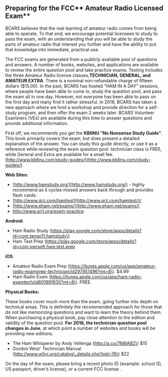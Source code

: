 ## Preparing for the FCC** Amateur Radio Licensed Exam**

BCARS believes that the real learning of amateur radio comes from being able to operate. To that end, we encourage potential licensees to study to pass the exam, with an understanding that you will be able to study the parts of amateur radio that interest you further and have the ability to put that knowledge into immediate, practical use.

The FCC exams are generated from a publicly available pool of questions and answers. A number of books, websites, and applications are available to review the entire question pool and take practice exams. Testing includes the three Amateur Radio license classes,**TECHNICIAN, GENERAL, and AMATEUR EXTRA**. There is a nominal non-refundable charge of fifteen dollars \($15.00\). In the past, BCARS has hosted "HAM IN A DAY" sessions, where people have been able to come in, study the question pool, and pass the exam all in one day. However, not everyone has been able to pass on the first day and many find it rather stressful. In 2018, BCARS has taken a new approach where we host a workshop and provide direction for a self-study program, and then offer the exam 2 weeks later. BCARS Volunteer Examiners \(VEs\) are available during this time to answer questions and provide additional information.

First off, we recommends you get the **KB6NU “No Nonsense Study Guide”**.  This book primarily covers the exam, but does present a detailed explanation of the answer. You can study this guide directly, or use it as a reference while reviewing the exam question pool. technician class is FREE, while General and Extra are available for a small fee. [http://www.kb6nu.com/study-guides/](http://www.kb6nu.com/study-guides/)

**Web Sites:**

* [http://www.hamstudy.org/](http://www.hamstudy.org/) - highly recommend as it cycles missed answers back through and provides flash cards.
* [http://www.qrz.com/hamtest](http://www.qrz.com/hamtest/)/
* [http://www.eham.net/exams/](http://www.eham.net/exams/)
* http://www.arrl.org/exam-practice

**Android**:

* Ham Radio Study \(https://play.google.com/store/apps/details?id=com.tango11.hamstudy\)
* Ham Test Prep \(https://play.google.com/store/apps/details?id=com.iversoft.ham.test.prep

**iOS**: 

* Amateur Radio Exam Prep \(https://itunes.apple.com/us/app/amateur-radio-examprep-technician/id297951496?mt=8\). $4.99
* Ham Radio Exam \(https://itunes.apple.com/us/app/ham-radio-examtech/id601991935?mt=8\). FREE. 

**Physical Books:**

These books cover much more than the exam, going further into depth on technical areas. This is definitely the recommended approach for those that do not like memorizing questions and want to learn the theory behind them. When purchasing a physical book, pay close attention to the edition and validity of the question pool. **For 2018, the technician question pool changes in June**, at which point a number of websites and books will be providing new editions.

* The Ham Whisperer by  Andy Vellenga \(http://a.co/7N8lABZ\)  $15
* Gordon West' Technician Manual \(http://www.w5yi.org/catalog\_details.php?pid=76\) $22 

On the day of the exam, please bring a recent photo ID \(example: school ID, US passport, driver’s license\), or a current FCC license .

